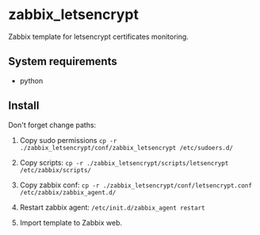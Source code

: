 # zabbix_letsencrypt

Zabbix template for letsencrypt certificates monitoring.

## System requirements

- python
 
## Install

Don't forget change paths:

1. Copy sudo permissions ```cp -r ./zabbix_letsencrypt/conf/zabbix_letsencrypt /etc/sudoers.d/```

2. Copy scripts: ```cp -r ./zabbix_letsencrypt/scripts/letsencrypt /etc/zabbix/scripts/```

3. Copy zabbix conf: ```cp -r ./zabbix_letsencrypt/conf/letsencrypt.conf /etc/zabbix/zabbix_agent.d/```

4. Restart zabbix agent: ```/etc/init.d/zabbix_agent restart```

5. Import template to Zabbix web.
